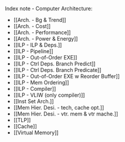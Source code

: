 Index note - Computer Architecture:
-	[[Arch. - Bg & Trend]]
-	[[Arch. - Cost]]
-	[[Arch. - Performance]]
-	[[Arch. - Power & Energy]]
-	[[ILP - ILP & Deps.]]
-	[[ILP - Pipeline]]
-	[[ILP - Out-of-Order EXE]]
-	[[ILP - Ctrl Deps. Branch Predict]]
-	[[ILP - Ctrl Deps. Branch Predicate]]
-	[[ILP - Out-of-Order EXE w Reorder Buffer]]
-	[[ILP - Mem Ordering]]
-   [[ILP - Compiler]]
-   [[ILP - VLIW (only compiler)]]
-	[[Inst Set Arch.]]
-	[[Mem Hier. Desi. - tech, cache opt.]]
-	[[Mem Hier. Desi. - vtr. mem & vtr mache.]]
-	[[TLP]]
-	[[Cache]]
-	[[Virtual Memory]]